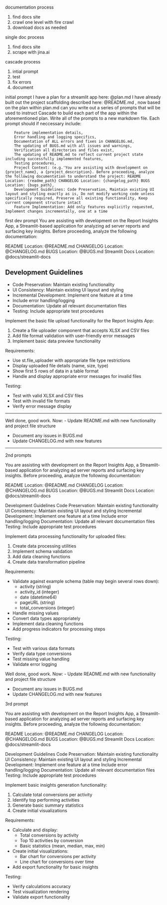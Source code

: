 documentation process

1. find docs site
2. crawl one level with fire crawl
3. download docs as needed

single doc process

1. find docs site
2. scrape with jina.ai

cascade process
1. intial prompt
2. test
3. fix errors
4. document

initial prompt
I have a plan for a streamlit app here: @plan.md I have already built out the project scaffolding described here: @README.md , now based on the plan within plan.md can you write out a series of prompts that will be used to instruct Cascade to build each part of the app within the aforementioned plan. Write all of the prompts to a new markdown file. Each prompt should if neccessary include:

        Feature implementation details,
        Error handling and logging specifics,
        Documentation of ALL errors and fixes in CHANGELOG.md,
        The updating of BUGS.md with all issues and warnings,
        Verification all directories and files exist,
        The updating of README.md to reflect current project state including successfully implemented features,
        Testing procedures,
        Project Context: (e.g.'You are assisting with development on {project_name}, a {project_description}. Before proceeding, analyze the following documentation to understand the project: README Location: {readme_path} CHANGELOG Location: {changelog_path} BUGS Location: {bugs_path},
        Development Guidelines: Code Preservation, Maintain existing UI layout and styling exactly as is, Do not modify working code unless specifically required, Preserve all existing functionality, Keep current component structure intact
        Feature Implementation: Add only features explicitly requested, Implement changes incrementally, one at a time

first dev prompt
You are assisting with development on the Report Insights App, a Streamlit-based application for analyzing ad server reports and surfacing key insights. Before proceeding, analyze the following documentation:

README Location: @README.md 
CHANGELOG Location: @CHANGELOG.md 
BUGS Location: @BUGS.md
Streamlit Docs Location: @docs/streamlit-docs 

## Development Guidelines
- Code Preservation: Maintain existing functionality
- UI Consistency: Maintain existing UI layout and styling
- Incremental Development: Implement one feature at a time
- Include error handling/logging
- Documentation: Update all relevant documentation files
- Testing: Include appropriate test procedures

Implement the basic file upload functionality for the Report Insights App:
1. Create a file uploader component that accepts XLSX and CSV files
2. Add file format validation with user-friendly error messages
3. Implement basic data preview functionality

Requirements:
- Use st.file_uploader with appropriate file type restrictions
- Display uploaded file details (name, size, type)
- Show first 5 rows of data in a table format
- Handle and display appropriate error messages for invalid files


Testing:
- Test with valid XLSX and CSV files
- Test with invalid file formats
- Verify error message display

---

Well done, good work. Now: - Update README.md with new functionality and project file structure
- Document any issues in BUGS.md
- Update CHANGELOG.md with new features

---

2nd prompts


You are assisting with development on the Report Insights App, a Streamlit-based application for analyzing ad server reports and surfacing key insights. Before proceeding, analyze the following documentation:

README Location: @README.md  CHANGELOG Location: @CHANGELOG.md  BUGS Location: @BUGS.md  Streamlit Docs Location: @docs/streamlit-docs 

Development Guidelines
Code Preservation: Maintain existing functionality
UI Consistency: Maintain existing UI layout and styling
Incremental Development: Implement one feature at a time
Include error handling/logging
Documentation: Update all relevant documentation files
Testing: Include appropriate test procedures

Implement data processing functionality for uploaded files:
1. Create data processing utilities
2. Implement schema validation
3. Add data cleaning functions
4. Create data transformation pipeline

Requirements:
- Validate against example schema (table may begin several rows down):
  - activity (string)
  - activity_id (integer)
  - date (datetime64)
  - pageURL (string)
  - total_conversions (integer)
- Handle missing values
- Convert data types appropriately
- Implement data cleaning functions
- Add progress indicators for processing steps


Testing:
- Test with various data formats
- Verify data type conversions
- Test missing value handling
- Validate error logging

Well done, good work. Now: - Update README.md with new functionality and project file structure
- Document any issues in BUGS.md
- Update CHANGELOG.md with new features

3rd prompt

You are assisting with development on the Report Insights App, a Streamlit-based application for analyzing ad server reports and surfacing key insights. Before proceeding, analyze the following documentation:

README Location: @README.md  CHANGELOG Location: @CHANGELOG.md  BUGS Location: @BUGS.md  Streamlit Docs Location: @docs/streamlit-docs 

Development Guidelines
Code Preservation: Maintain existing functionality
UI Consistency: Maintain existing UI layout and styling
Incremental Development: Implement one feature at a time
Include error handling/logging
Documentation: Update all relevant documentation files
Testing: Include appropriate test procedures

Implement basic insights generation functionality:
1. Calculate total conversions per activity
2. Identify top performing activities
3. Generate basic summary statistics
4. Create initial visualizations

Requirements:
- Calculate and display:
  - Total conversions by activity
  - Top 10 activities by conversion
  - Basic statistics (mean, median, max, min)
- Create initial visualizations:
  - Bar chart for conversions per activity
  - Line chart for conversions over time
- Add export functionality for basic insights

Testing:
- Verify calculations accuracy
- Test visualization rendering
- Validate export functionality
